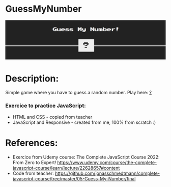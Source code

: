 # GuessMyNumber

![Alt Text](https://github.com/AnnaZaragoza/GuessMyNumber/blob/a48ecd8e4039a6a61e3f7e503fbcaf72eeebe22c/imageGit.png)

# Description:
Simple game where you have to guess a random number. Play here: [?](https://annazaragoza.net/guess/index.html)

### Exercice to practice JavaScript:
* HTML and CSS - copied from teacher
* JavaScript and Responsive - created from me, 100% from scratch :)

# References:
* Exercice from Udemy course: The Complete JavaScript Course 2022: From Zero to Expert!
https://www.udemy.com/course/the-complete-javascript-course/learn/lecture/22628657#content
* Code from teacher: 
https://github.com/jonasschmedtmann/complete-javascript-course/tree/master/05-Guess-My-Number/final

